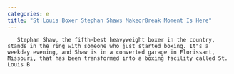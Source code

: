 ```yaml
---
categories: e
title: "St Louis Boxer Stephan Shaws MakeorBreak Moment Is Here"
---
```


      
      

      
       Stephan Shaw, the fifth-best heavyweight boxer in the country, stands in the ring with someone who just started boxing. It"s a weekday evening, and Shaw is in a converted garage in Florissant, Missouri, that has been transformed into a boxing facility called St. Louis B